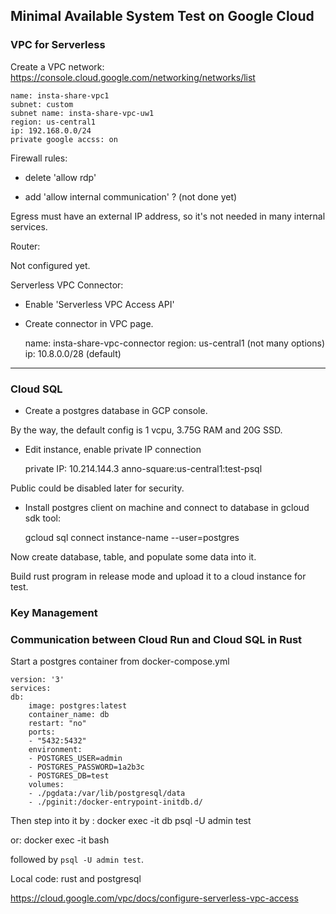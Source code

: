 Minimal Available System Test on Google Cloud
---

### VPC for Serverless

Create a VPC network:   https://console.cloud.google.com/networking/networks/list


    name: insta-share-vpc1
    subnet: custom
    subnet name: insta-share-vpc-uw1
    region: us-central1
    ip: 192.168.0.0/24
    private google accss: on

Firewall rules:

+ delete 'allow rdp'

+ add 'allow internal communication' ? (not done yet)

Egress must have an external IP address, so it's not needed in many internal services.

Router:

Not configured yet.

Serverless VPC Connector:

+ Enable 'Serverless VPC Access API'

+ Create connector in VPC page.

    name: insta-share-vpc-connector
    region: us-central1 (not many options)
    ip: 10.8.0.0/28 (default)

---

### Cloud SQL

+ Create a postgres database in GCP console.

By the way, the default config is 1 vcpu, 3.75G RAM and 20G SSD.

+ Edit instance, enable private IP connection

    private IP: 10.214.144.3
    anno-square:us-central1:test-psql

Public could be disabled later for security.

+ Install postgres client on machine and connect to database in gcloud sdk tool:

    gcloud sql connect instance-name --user=postgres

Now create database, table, and populate some data into it.

Build rust program in release mode and upload it to a cloud instance for test.

### Key Management

### Communication between Cloud Run and Cloud SQL in Rust

Start a postgres container from docker-compose.yml

    version: '3'
    services:
    db:
        image: postgres:latest
        container_name: db
        restart: "no"
        ports:
        - "5432:5432"
        environment:
        - POSTGRES_USER=admin
        - POSTGRES_PASSWORD=1a2b3c
        - POSTGRES_DB=test
        volumes:
        - ./pgdata:/var/lib/postgresql/data
        - ./pginit:/docker-entrypoint-initdb.d/


Then step into it by :
    docker exec -it db psql -U admin test

or:
    docker exec -it bash

followed by `psql -U admin test`.


Local code: rust and postgresql

https://cloud.google.com/vpc/docs/configure-serverless-vpc-access